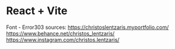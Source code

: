 # React + Vite
Font - Error303 sources:
https://christoslentzaris.myportfolio.com/
https://www.behance.net/christos_lentzaris/
https://www.instagram.com/christos.lentzaris/


